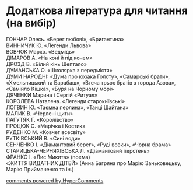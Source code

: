 <div id="hypercomments_widget" class="js-hypercomments-widget invisible"></div>

# Додаткова література для читання (на вибір)

ГОНЧАР Олесь. «Берег любові», «Бригантина»<br>
ВИННИЧУК Ю. «Легенди Львова»<br>
ВОВЧОК Марко. «Ведмідь» <br>
ДІМАРОВ А. «На коні й під конем» <br>
ДРОЗД В. «Білий кінь Шептало» <br>
ДУМАНСЬКА О. «Школярка з передмістя» <br>
ДУМИ НАРОДНІ: «Дума про козака Голоту», «Самарські брати», «Хмельницький та Барабаш», «Втеча трьох братів з города Азова», «Самійло Кішка», «Буря на Чорному морі»<br>
ДЯЧЕНКИ Марина і Сергій «Ритуал» <br>
КОРОЛЕВА Наталена. «Легенди старокиївські» <br>
ЛОГВИН Ю. «Таємна перлина», «Танці Шайтана» <br>
МАЛИК В. «Черлені щити» <br>
ПАГУТЯК Г. «Королівство» <br>
ПРОЦЮК С. «Марічка і Костик» <br>
РУДЕНКО М. «Ковчег всесвіту»<br>
РУТКІВСЬКИЙ В. «Сині води»<br>
СЕНЧЕНКО І. «Діамантовий берег», «Руді вовки», «Чорна брама» <br>
СТАРИЦЬКА-ЧЕРНЯХІВСЬКА Л. «Діамантовий перстень» <br>
ФРАНКО І. «Лис Микита» (поема) <br>
«ЖИТТЯ ВИДАТНИХ ДІТЕЙ» (Анна Багряна про Марію Заньковецьку, Марію Приймаченко та ін.) 



<div class="js-hypercomments-container">
<a href="http://hypercomments.com" class="hc-link" title="comments widget">comments powered by HyperComments</a>
</div>
